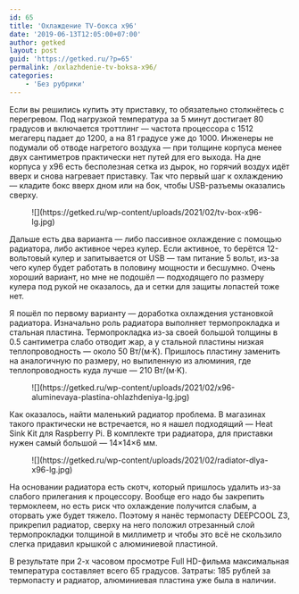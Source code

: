 ```yaml
---
id: 65
title: 'Охлаждение TV-бокса x96'
date: '2019-06-13T12:05:00+07:00'
author: getked
layout: post
guid: 'https://getked.ru/?p=65'
permalink: /oxlazhdenie-tv-boksa-x96/
categories:
    - 'Без рубрики'
---
```


Если вы решились купить эту приставку, то обязательно столкнётесь с перегревом. Под нагрузкой температура за 5 минут достигает 80 градусов и включается троттлинг — частота процессора с 1512 мегагерц падает до 1200, а на 81 градусе уже до 1000. Инженеры не подумали об отводе нагретого воздуха — при толщине корпуса менее двух сантиметров практически нет путей для его выхода. На дне корпуса у x96 есть бесполезная сетка из дырок, но горячий воздух идёт вверх и снова нагревает приставку. Так что первый шаг к охлаждению — кладите бокс вверх дном или на бок, чтобы USB-разъемы оказались сверху.

<figure class="wp-block-image size-large">![](https://getked.ru/wp-content/uploads/2021/02/tv-box-x96-lg.jpg)</figure>Дальше есть два варианта — либо пассивное охлаждение с помощью радиатора, либо активное через кулер. Если активное, то берётся 12-вольтовый кулер и запитывается от USB — там питание 5 вольт, из-за чего кулер будет работать в половину мощности и бесшумно. Очень хороший вариант, но мне не подошёл — подходящего по размеру кулера под рукой не оказалось, да и сетки для защиты лопастей тоже нет.

Я пошёл по первому варианту — доработка охлаждения установкой радиатора. Изначально роль радиатора выполняет термопрокладка и стальная пластина. Термопрокладка из-за своей большой толщины в 0.5 сантиметра слабо отводит жар, а у стальной пластины низкая теплопроводность — около 50 Вт/(м·K). Пришлось пластину заменить на аналогичную по размеру, но выпиленную из алюминия, где теплопроводность куда лучше — 210 Вт/(м·K).

<figure class="wp-block-image size-large">![](https://getked.ru/wp-content/uploads/2021/02/x96-aluminevaya-plastina-ohlazhdeniya-lg.jpg)</figure>Как оказалось, найти маленький радиатор проблема. В магазинах такого практически не встречается, но я нашел подходящий — Heat Sink Kit для Raspberry Pi. В комплекте три радиатора, для приставки нужен самый большой — 14×14×6 мм.

<figure class="wp-block-image size-large">![](https://getked.ru/wp-content/uploads/2021/02/radiator-dlya-x96-lg.jpg)</figure>На основании радиатора есть скотч, который пришлось удалить из-за слабого прилегания к процессору. Вообще его надо бы закрепить термоклеем, но есть риск что охлаждение получится слабым, а оторвать уже будет тяжело. Поэтому я нанёс термопасту DEEPCOOL Z3, прикрепил радиатор, сверху на него положил отрезанный слой термопрокладки толщиной в миллиметр и чтобы это всё не скользило слегка придавил крышкой с алюминиевой пластиной.

В результате при 2-х часовом просмотре Full HD-фильма максимальная температура составляет всего 65 градусов. Затраты: 185 рублей за термопасту и радиатор, алюминиевая пластина уже была в наличии.